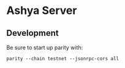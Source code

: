 # Ashya Server


## Development

Be sure to start up parity with: 

```
parity --chain testnet --jsonrpc-cors all
```